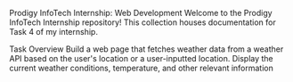 Prodigy InfoTech Internship: Web Development Welcome to the Prodigy InfoTech Internship repository! This collection houses documentation for Task 4 of my internship.

Task Overview Build a web page that fetches weather data from a weather API based on the user's location or a user-inputted location. 
Display the current weather conditions, temperature, and other relevant information
